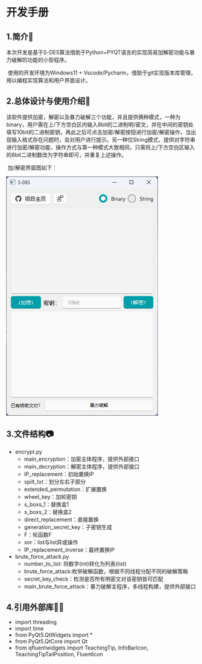 # 开发手册

## 1.简介👻

​	本次开发是基于S-DES算法借助于Python+PYQT语言的实现简易加解密功能与暴力破解的功能的小型程序。

​	使用的开发环境为Windows11 + Vscode/Pycharm，借助于git实现版本库管理，用以编程实现算法和用户界面设计。

## 2.总体设计与使用介绍🐲

​	该软件提供加密，解密以及暴力破解三个功能，并且提供俩种模式，一种为binary，用户需在上/下方空白区内输入8bit的二进制明/密文，并在中间的密钥处填写10bit的二进制密钥，再此之后可点击加密/解密按钮进行加密/解密操作，当出现输入格式存在问题时，会对用户进行提示。另一种位String模式，提供对字符串进行加密/解密功能，操作方式与第一种模式大致相同，只需将上/下方空白区输入的8bit二进制数改为字符串即可，并重复上述操作。

​	加/解密界面图如下：

![1](assets/1.png)

## 3.文件结构📷

- encrypt.py
  - main_encryption：加密主体程序，提供外部接口
  - main_decryption：解密主体程序，提供外部接口
  - IP_replacement：初始置换IP
  - spilt_txt：划分左右子部分
  - extended_permutation：扩展置换
  - wheel_key：加轮密钥
  - s_boxs_1：替换盒1
  - s_boxs_2：替换盒2
  - direct_replacement：直接置换
  - generation_secret_key：子密钥生成
  - F：轮函数F
  - xor：list与list异或操作
  - IP_replacement_inverse：最终置换IP
- brute_force_attack.py
  - number_to_list: 将数字(int)转化为列表(list)
  - brute_force_attack:枚举破解函数，根据不同线程分配不同的破解策略
  - secret_key_check：检测是否所有明密文对该密钥皆可匹配
  - main_brute_force_attack：暴力破解主程序，多线程构建，提供外部接口

## 4.引用外部库😶‍🌫️

- import threading
- import time
- from PyQt5.QtWidgets import *
- from PyQt5.QtCore import Qt
- from qfluentwidgets import TeachingTip, InfoBarIcon, TeachingTipTailPosition, FluentIcon